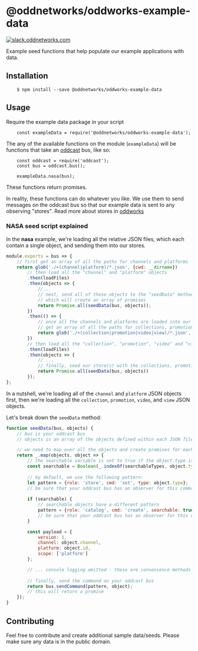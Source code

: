 # @oddnetworks/oddworks-example-data

[![slack.oddnetworks.com](http://slack.oddnetworks.com/badge.svg)](http://slack.oddnetworks.com)

Example seed functions that help populate our example applications with data.

## Installation

		$ npm install --save @oddnetworks/oddworks-example-data

## Usage

Require the example data package in your script

		const exampleData = require('@oddnetworks/oddworks-example-data');

The any of the available functions on the module (`exampleData`) will be functions that take an [oddcast](https://github.com/oddnetworks/oddcast) bus, like so:

		const oddcast = require('oddcast');
		const bus = oddcast.bus();
		
		exampleData.nasa(bus);

These functions return promises.

In reality, these functions can do whatever you like. We use them to send messages on the oddcast bus so that our example data is sent to any observing "stores". Read more about stores in [oddworks](https://github.com/oddnetworks/oddworks)

### NASA seed script explained

In the __nasa__ example, we're loading all the relative JSON files, which each contain a single object, and sending them into our stores.

```js
module.exports = bus => {
	// first get an array of all the paths for channels and platforms
	return glob('./+(channel|platform)/*.json', {cwd: __dirname})
		// then load all the "channel" and "platform" objects
		.then(loadFiles)
		.then(objects => {
			//...
			// next, send all of those objects to the "seedData" method,
			// which will create an array of promises
			return Promise.all(seedData(bus, objects));
		})
		.then(() => {
			// once all the channels and platforms are loaded into our store(s),
			// get an array of all the paths for collections, promotions, videos, and views
			return glob('./+(collection|promotion|video|view)/*.json', {cwd: __dirname});
		})
		// then load all the "collection", "promotion", "video" and "view" objects
		.then(loadFiles)
		.then(objects => {
			// ...
			// finally, seed our store(s) with the collections, promotions, videos, and views
			return Promise.all(seedData(bus, objects))
		});
};
```

In a nutshell, we're loading all of the `channel` and `platform` JSON objects first, then we're loading all the `collection`, `promotion`, `video`, and `view` JSON objects.

Let's break down the `seedData` method:

```js
function seedData(bus, objects) {
	// bus is your oddcast bus
	// objects is an array of the objects defined within each JSON file

	// we need to map over all the objects and create promises for each
	return _.map(objects, object => {
		// the searchable variable is set to true if the object.type is one of the searchableTypes
		const searchable = Boolean(_.indexOf(searchableTypes, object.type) + 1);
		
		// by default, we use the following pattern:
		let pattern = {role: 'store', cmd: 'set', type: object.type};
		// be sure that your oddcast bus has an observer for this command pattern
		
		if (searchable) {
			// searchable objects have a different pattern
			pattern = {role: 'catalog', cmd: 'create', searchable: true};
			// be sure that your oddcast bus has an observer for this command pattern
		}

		const payload = {
			version: 1,
			channel: object.channel,
			platform: object.id,
			scope: ['platform']
		};

		// ... console logging omitted - these are convenience methods
	
		// finally, send the command on your oddcast bus
		return bus.sendCommand(pattern, object);
		// this will return a promise
	});
}
```

## Contributing

Feel free to contribute and create additional sample data/seeds. Please make sure any data is in the public domain.
